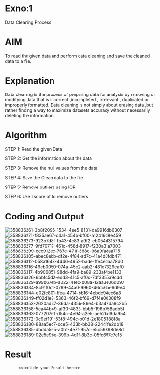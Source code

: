 # Exno:1
Data Cleaning Process

# AIM
To read the given data and perform data cleaning and save the cleaned data to a file.

# Explanation
Data cleaning is the process of preparing data for analysis by removing or modifying data that is incorrect ,incompleted , irrelevant , duplicated or improperly formatted. Data cleaning is not simply about erasing data ,but rather finding a way to maximize datasets accuracy without necessarily deleting the information.

# Algorithm
STEP 1: Read the given Data

STEP 2: Get the information about the data

STEP 3: Remove the null values from the data

STEP 4: Save the Clean data to the file

STEP 5: Remove outliers using IQR

STEP 6: Use zscore of to remove outliers

# Coding and Output
![358836261-3b8f2096-1534-4ee5-8131-da9916db6307](https://github.com/user-attachments/assets/a22e6e05-3b4d-4b28-91e4-80e7f0b9b04d)
![358836271-f835ae67-c4a1-454b-bf00-a12416d8e459](https://github.com/user-attachments/assets/592c1d32-41ae-4e43-9fb2-f76a78ed7b44)
![358836273-923b7d8f-fb43-4c83-a9f2-eb054d315794](https://github.com/user-attachments/assets/ee0a848d-d5c6-48ec-a3d8-81dea2544d0d)
![358836277-9fd70717-461c-458d-8917-f230a31a7003](https://github.com/user-attachments/assets/cc19ed1a-67ae-4fd2-95bf-463d179144ab)
![358836299-cec912ec-767c-471f-868c-96a9fa8aa715](https://github.com/user-attachments/assets/76e7b263-e5a5-4e73-90c4-dc61f51dca11)
![358836305-abec8ebb-df2e-4f84-ad7c-41a4d0fdb471](https://github.com/user-attachments/assets/da4527ed-4e65-4b26-8b9e-90cc8bb0ac48)
![358836312-058a1648-4446-4952-bade-ffe4edaa78d0](https://github.com/user-attachments/assets/19eb2fa2-fb95-492d-8908-b0581db6dc1a)
![358836316-49cb0050-074a-45c2-aab2-481e7329eaf0](https://github.com/user-attachments/assets/e88740b8-815e-495c-a728-e079328c12f0)
![358836317-4b906851-98dd-4fa9-ba89-233af4be1133](https://github.com/user-attachments/assets/c72c75a8-e2f4-4927-91b4-85a6339a3fbc)
![358836326-6bbfc5d2-edd3-41c5-af0c-7df3355a9cdd](https://github.com/user-attachments/assets/59c88f4b-48bb-4147-8e11-61cd6c33e95a)
![358836329-a99b67eb-a022-41ec-b08a-12aa3e06d097](https://github.com/user-attachments/assets/0af8f44e-43a5-4aa4-a4a2-ca92448df8d5)
![358836334-8c91f0c1-0799-44a0-9960-46dc6be6d9e4](https://github.com/user-attachments/assets/5fbdbe8b-e643-430d-a660-4d696cb762e7)
![358836344-e02fc801-ffea-4714-bb16-4ebdc94ec6a8](https://github.com/user-attachments/assets/232981e5-7c21-4122-a567-3da77a1db57a)
![358836349-ff02d1e8-5363-46f2-bf69-d7f4e00308f9](https://github.com/user-attachments/assets/3afb6db1-ca8f-4654-98a3-3519e6d4ff0f)
![358836353-2620ad37-36da-435b-86e4-b3a42da9c2b5](https://github.com/user-attachments/assets/f29e9bbf-c25a-44f6-adde-cd8302510b8f)
![358836358-5ca44b49-af30-4833-bbb5-196b758adb5f](https://github.com/user-attachments/assets/dd86afd2-01bd-4710-9b15-edb8302b84ea)
![358836363-07720761-d54c-4e94-a2e5-ae52bd9da954](https://github.com/user-attachments/assets/4fe4fd4a-dd02-4e26-8fbe-a200c4980b3e)
![358836372-0c9ef191-53f8-494c-b01d-2e1805388f8a](https://github.com/user-attachments/assets/1c38c359-7125-4d46-9828-d7743da1a8ba)
![358836380-88aa5ec7-cce5-433b-bb38-22441fe2db18](https://github.com/user-attachments/assets/80c2ed54-9aae-49bc-b40e-436f992e7bd4)
![358836385-dbdda5e5-a0b1-4e7f-957c-e5c59898de8d](https://github.com/user-attachments/assets/9e86e6e2-3712-48af-ba16-c1e0896450e5)
![358836389-02e5e9be-399b-4d1f-8b3c-05fc697c7c15](https://github.com/user-attachments/assets/b546933f-a763-4c4e-a953-f43e34d87c99)



# Result
          <<include your Result here>>
